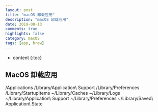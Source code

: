 ```yaml
--- 
layout: post
title: "macOS 卸载应用"
description: "macOS 卸载应用"
date: 2019-08-13   
comments: true
highlights: false
category: macOS        
tags: [app, brew]     
--- 
```

* content 
{:toc} 

## MacOS 卸载应用
/Applications
/Library/Application\ Support
/Library/Preferences
/Library/StartupItems
~/Library/Caches
~/Library/Logs
~/Library/Application\ Support
~/Library/Preferences
~/Library/Saved\ Application\ State
